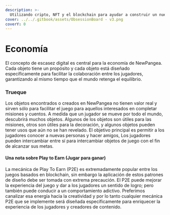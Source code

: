 ```yaml
---
description: >-
  Utilizando cripto, NFT y el blockchain para ayudar a construir un nuevo sistema económico para NewPangea.
cover: ../../.gitbook/assets/ObsessionBoard - v3.png
coverY: 0
---
```


# Economía

El concepto de escasez digital es central para la economía de NewPangea. Cada objeto tiene un propósito y cada objeto está diseñado específicamente para facilitar la colaboración entre los jugadores, garantizando al mismo tiempo que el mundo retenga el equilibrio.

### Trueque

Los objetos encontrados o creados en NewPangea no tienen valor real y sirven sólo para facilitar el juego para aquellos interesados en completar misiones y cuentos. A medida que un jugador se mueve por todo el mundo, descubrirá muchos objetos. Algunos de los objetos son útiles para las misiones, otros son útiles para la decoración, y algunos objetos pueden tener usos que aún no se han revelado. El objetivo principal es permitir a los jugadores conocer a nuevas personas y hacer amigos, Los jugadores pueden intercambiar entre sí para intercambiar objetos de juego con el fin de alcanzar sus metas.

#### Una nota sobre Play to Earn (Jugar para ganar)

La mecánica de Play To Earn (P2E) es extremadamente popular entre los juegos basados en blockchain, sin embargo la aplicación de estos patrones de diseño debe ser tomada con extrema precaución. El P2E puede mejorar la experiencia del juego y dar a los jugadores un sentido de logro; pero también puede conducir a un comportamiento adictivo. Preferimos canalizar esa energía hacia la creatividad y por lo tanto cualquier mecánica P2E que se implemente será diseñada específicamente para enriquecer la experiencia de los jugadores y creadores de contenido.
